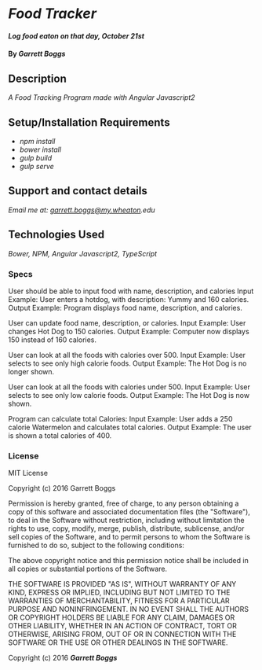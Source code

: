 # _Food Tracker_

#### _Log food eaton on that day, October 21st_

#### By _**Garrett Boggs**_

## Description

_A Food Tracking Program made with Angular Javascript2_

## Setup/Installation Requirements

* _npm install_
* _bower install_
* _gulp build_
* _gulp serve_


## Support and contact details

_Email me at: garrett.boggs@my.wheaton.edu_

## Technologies Used

_Bower, NPM, Angular Javascript2, TypeScript_

### Specs

User should be able to input food with name, description, and calories
Input Example: User enters a hotdog, with description: Yummy and 160 calories.
Output Example: Program displays food name, description, and calories.

User can update food name, description, or calories.
Input Example: User changes Hot Dog to 150 calories.
Output Example: Computer now displays 150 instead of 160 calories.

User can look at all the foods with calories over 500.
Input Example: User selects to see only high calorie foods.
Output Example: The Hot Dog is no longer shown.

User can look at all the foods with calories under 500.
Input Example: User selects to see only low calorie foods.
Output Example: The Hot Dog is now shown.

Program can calculate total Calories:
Input Example: User adds a 250 calorie Watermelon and calculates total calories.
Output Example: The user is shown a total calories of 400.

### License

MIT License

Copyright (c) 2016 Garrett Boggs

Permission is hereby granted, free of charge, to any person obtaining a copy
of this software and associated documentation files (the "Software"), to deal
in the Software without restriction, including without limitation the rights
to use, copy, modify, merge, publish, distribute, sublicense, and/or sell
copies of the Software, and to permit persons to whom the Software is
furnished to do so, subject to the following conditions:

The above copyright notice and this permission notice shall be included in all
copies or substantial portions of the Software.

THE SOFTWARE IS PROVIDED "AS IS", WITHOUT WARRANTY OF ANY KIND, EXPRESS OR
IMPLIED, INCLUDING BUT NOT LIMITED TO THE WARRANTIES OF MERCHANTABILITY,
FITNESS FOR A PARTICULAR PURPOSE AND NONINFRINGEMENT. IN NO EVENT SHALL THE
AUTHORS OR COPYRIGHT HOLDERS BE LIABLE FOR ANY CLAIM, DAMAGES OR OTHER
LIABILITY, WHETHER IN AN ACTION OF CONTRACT, TORT OR OTHERWISE, ARISING FROM,
OUT OF OR IN CONNECTION WITH THE SOFTWARE OR THE USE OR OTHER DEALINGS IN THE
SOFTWARE.

Copyright (c) 2016 **_Garrett Boggs_**
